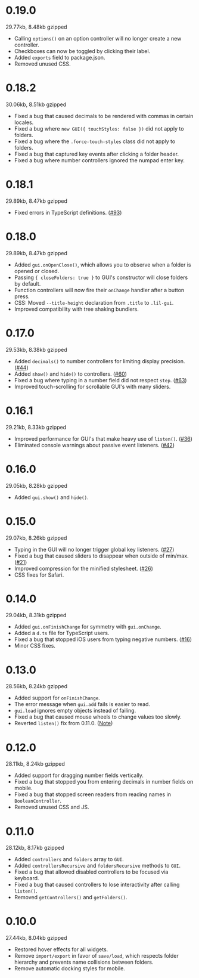 # 0.19.0

29.77kb, 8.48kb gzipped

- Calling `options()` on an option controller will no longer create a new controller.
- Checkboxes can now be toggled by clicking their label.
- Added `exports` field to package.json.
- Removed unused CSS.

# 0.18.2

30.06kb, 8.51kb gzipped

- Fixed a bug that caused decimals to be rendered with commas in certain locales.
- Fixed a bug where `new GUI({ touchStyles: false })` did not apply to folders.
- Fixed a bug where the `.force-touch-styles` class did not apply to folders.
- Fixed a bug that captured key events after clicking a folder header.
- Fixed a bug where number controllers ignored the numpad enter key.

# 0.18.1

29.89kb, 8.47kb gzipped

- Fixed errors in TypeScript definitions. ([#93](https://github.com/georgealways/lil-gui/issues/93#issuecomment-1450399004))

# 0.18.0

29.89kb, 8.47kb gzipped

- Added `gui.onOpenClose()`, which allows you to observe when a folder is opened or closed.
- Passing `{ closeFolders: true }` to GUI's constructor will close folders by default.
- Function controllers will now fire their `onChange` handler after a button press.
- CSS: Moved `--title-height` declaration from `.title` to `.lil-gui`.
- Improved compatibility with tree shaking bundlers.

# 0.17.0

29.53kb, 8.38kb gzipped

- Added `decimals()` to number controllers for limiting display precision. ([#44](https://github.com/georgealways/lil-gui/pull/44))
- Added `show()` and `hide()` to controllers. ([#60](https://github.com/georgealways/lil-gui/pull/60))
- Fixed a bug where typing in a number field did not respect `step`. ([#63](https://github.com/georgealways/lil-gui/pull/63))
- Improved touch-scrolling for scrollable GUI's with many sliders. 

# 0.16.1

29.21kb, 8.33kb gzipped

- Improved performance for GUI's that make heavy use of `listen()`. ([#36](https://github.com/georgealways/lil-gui/pull/36))
- Eliminated console warnings about passive event listeners. ([#42](https://github.com/georgealways/lil-gui/pull/42))

# 0.16.0

29.05kb, 8.28kb gzipped

- Added `gui.show()` and `hide()`.

# 0.15.0

29.07kb, 8.26kb gzipped

- Typing in the GUI will no longer trigger global key listeners. ([#27](https://github.com/georgealways/lil-gui/pull/27))
- Fixed a bug that caused sliders to disappear when outside of min/max. ([#21](https://github.com/georgealways/lil-gui/issues/21))
- Improved compression for the minified stylesheet.
([#26](https://github.com/georgealways/lil-gui/pull/26))
- CSS fixes for Safari.

# 0.14.0

29.04kb, 8.31kb gzipped

- Added `gui.onFinishChange` for symmetry with `gui.onChange`.
- Added a `d.ts` file for TypeScript users.
- Fixed a bug that stopped iOS users from typing negative numbers. ([#16](https://github.com/georgealways/lil-gui/pull/16))
- Minor CSS fixes.

# 0.13.0

28.56kb, 8.24kb gzipped

- Added support for `onFinishChange`.
- The error message when `gui.add` fails is easier to read.
- `gui.load` ignores empty objects instead of failing.
- Fixed a bug that caused mouse wheels to change values too slowly.
- Reverted `listen()` fix from 0.11.0. ([Note](https://github.com/georgealways/lil-gui/pull/11/files#r748852628))

# 0.12.0

28.11kb, 8.24kb gzipped

- Added support for dragging number fields vertically.
- Fixed a bug that stopped you from entering decimals in number fields on mobile.
- Fixed a bug that stopped screen readers from reading names in `BooleanController`.
- Removed unused CSS and JS.

# 0.11.0

28.12kb, 8.17kb gzipped

- Added `controllers` and `folders` array to `GUI`.
- Added `controllersRecursive` and `foldersRecursive` methods to `GUI`.
- Fixed a bug that allowed disabled controllers to be focused via keyboard.
- Fixed a bug that caused controllers to lose interactivity after calling `listen()`.
- Removed `getControllers()` and `getFolders()`.

# 0.10.0

27.44kb, 8.04kb gzipped

- Restored hover effects for all widgets.
- Remove `import/export` in favor of `save/load`, which respects folder hierarchy
and prevents name collisions between folders.
- Remove automatic docking styles for mobile.

